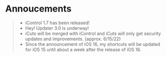 # Annoucements

> - iControl 1.7 has been released!
> - Hey! Updater 3.0 is underway!
> - iCuts will be merged with iControl and iCuts will only get security updates and improvements. (approx. 6/15/22)
> - Since the announcement of iOS 16, my shortcuts will be updated for iOS 15 until about a week after the release of iOS 16.
